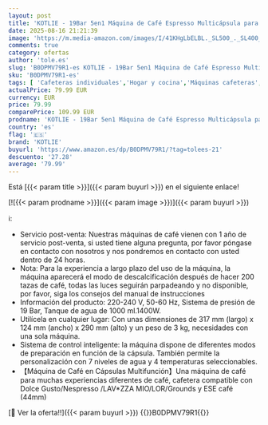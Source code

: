 ```yaml
---
layout: post
title: 'KOTLIE - 19Bar 5en1 Máquina de Café Espresso Multicápsula para Cápsulas de Café Nespresso/Dolce Gusto/La*vazza MODO MIO y Molido/ESE'
date: 2025-08-16 21:21:39
image: 'https://m.media-amazon.com/images/I/41KHgLbELBL._SL500_._SL400_.jpg'
comments: true
category: ofertas
author: 'tole.es'
slug: 'B0DPMV79R1-es KOTLIE - 19Bar 5en1 Máquina de Café Espresso Multicápsula...'
sku: 'B0DPMV79R1-es'
tags: [ 'Cafeteras individuales','Hogar y cocina','Máquinas cafeteras','Utensilios para café y té','dolce','gusto','kotlie','🇪🇸', ]
actualPrice: 79.99 EUR
currency: EUR
price: 79.99
comparePrice: 109.99 EUR
prodname: 'KOTLIE - 19Bar 5en1 Máquina de Café Espresso Multicápsula para Cápsulas de Café Nespresso/Dolce Gusto/La*vazza MODO MIO y Molido/ESE'
country: 'es'
flag: '🇪🇸'
brand: 'KOTLIE'
buyurl: 'https://www.amazon.es/dp/B0DPMV79R1/?tag=tolees-21'
descuento: '27.28'
average: '79.99'
---
```


Está [{{< param title >}}]({{< param buyurl >}}) en el siguiente enlace!

[![{{< param prodname >}}]({{< param image >}})]({{< param buyurl >}})

ℹ️:

- Servicio post-venta: Nuestras máquinas de café vienen con 1 año de servicio post-venta, si usted tiene alguna pregunta, por favor póngase en contacto con nosotros y nos pondremos en contacto con usted dentro de 24 horas.
- Nota: Para la experiencia a largo plazo del uso de la máquina, la máquina aparecerá el modo de descalcificación después de hacer 200 tazas de café, todas las luces seguirán parpadeando y no disponible, por favor, siga los consejos del manual de instrucciones
- Información del producto: 220-240 V, 50-60 Hz, Sistema de presión de 19 Bar, Tanque de agua de 1000 ml.1400W.
- Utilícela en cualquier lugar: Con unas dimensiones de 317 mm (largo) x 124 mm (ancho) x 290 mm (alto) y un peso de 3 kg, necesidades con una sola máquina.
- Sistema de control inteligente: la máquina dispone de diferentes modos de preparación en función de la cápsula. También permite la personalización con 7 niveles de agua y 4 temperaturas seleccionables.
- 【Máquina de Café en Cápsulas Multifunción】Una máquina de café para muchas experiencias diferentes de café, cafetera compatible con Dolce Gusto/Nespresso /LAV*ZZA MIO/LOR/Grounds y ESE café (44mm)

[🛒 Ver la oferta!!]({{< param buyurl >}})
{{<world>}}B0DPMV79R1{{</world>}}
